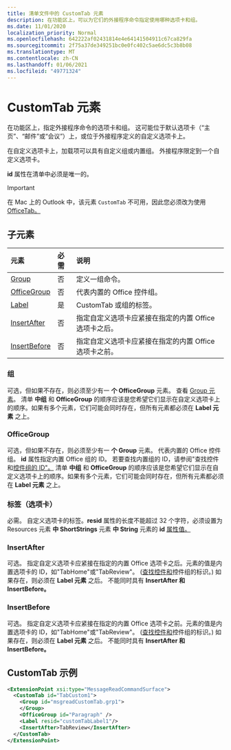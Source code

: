 ```yaml
---
title: 清单文件中的 CustomTab 元素
description: 在功能区上，可以为它们的外接程序命令指定使用哪种选项卡和组。
ms.date: 11/01/2020
localization_priority: Normal
ms.openlocfilehash: 642222af02431814e4e64141504911c67ca829fa
ms.sourcegitcommit: 2f75a37de349251bc0e0fc402c5ae6dc5c3b8b08
ms.translationtype: MT
ms.contentlocale: zh-CN
ms.lasthandoff: 01/06/2021
ms.locfileid: "49771324"
---
```

# <a name="customtab-element"></a>CustomTab 元素

在功能区上，指定外接程序命令的选项卡和组。 这可能位于默认选项卡（“主页”、“邮件”或“会议”）上，或位于外接程序定义的自定义选项卡上。

在自定义选项卡上，加载项可以具有自定义组或内置组。 外接程序限定到一个自定义选项卡。

**id** 属性在清单中必须是唯一的。

> [!IMPORTANT]
> 在 Mac 上的 Outlook 中，该元素 `CustomTab` 不可用，因此您必须改为使用[OfficeTab。](officetab.md)

## <a name="child-elements"></a>子元素

|  元素 |  必需  |  说明  |
|:-----|:-----|:-----|
|  [Group](group.md)      | 否 |  定义一组命令。  |
|  [OfficeGroup](#officegroup)      | 否 |  代表内置的 Office 控件组。  |
|  [Label](#label-tab)      | 是 |  CustomTab 或组的标签。  |
|  [InsertAfter](#insertafter)      | 否 |  指定自定义选项卡应紧接在指定的内置 Office 选项卡之后。  |
|  [InsertBefore](#insertbefore)      | 否 |  指定自定义选项卡应紧接在指定的内置 Office 选项卡之前。  |

### <a name="group"></a>组

可选，但如果不存在，则必须至少有一 **个 OfficeGroup** 元素。 查看 [Group 元素](group.md)。 清单 **中组** 和 **OfficeGroup** 的顺序应该是您希望它们显示在自定义选项卡上的顺序。如果有多个元素，它们可能会同时存在，但所有元素都必须在 **Label 元素** 之上。

### <a name="officegroup"></a>OfficeGroup

可选，但如果不存在，则必须至少有一 **个 Group** 元素。 代表内置的 Office 控件组。 **id** 属性指定内置 Office 组的 ID。 若要查找内置组的 ID，请参阅"查找控件和[控件组的 ID"。](../../design/built-in-button-integration.md#find-the-ids-of-controls-and-control-groups) 清单 **中组** 和 **OfficeGroup** 的顺序应该是您希望它们显示在自定义选项卡上的顺序。如果有多个元素，它们可能会同时存在，但所有元素都必须在 **Label 元素** 之上。

### <a name="label-tab"></a>标签（选项卡）

必需。 自定义选项卡的标签。**resid** 属性的长度不能超过 32 个字符，必须设置为 Resources 元素 **中 ShortStrings** 元素 **中 String** 元素的 **id** [属性值。](resources.md)

### <a name="insertafter"></a>InsertAfter

可选。 指定自定义选项卡应紧接在指定的内置 Office 选项卡之后。元素的值是内置选项卡的 ID，如"TabHome"或"TabReview"。  ([查找控件和](../../design/built-in-button-integration.md#find-the-ids-of-controls-and-control-groups)控件组的标识。) 如果存在，则必须在 **Label 元素** 之后。 不能同时具有 **InsertAfter 和** **InsertBefore。**

### <a name="insertbefore"></a>InsertBefore

可选。 指定自定义选项卡应紧接在指定的内置 Office 选项卡之前。元素的值是内置选项卡的 ID，如"TabHome"或"TabReview"。  ([查找控件和](../../design/built-in-button-integration.md#find-the-ids-of-controls-and-control-groups)控件组的标识。) 如果存在，则必须在 **Label 元素** 之后。 不能同时具有 **InsertAfter 和** **InsertBefore。**

## <a name="customtab-example"></a>CustomTab 示例

```xml
<ExtensionPoint xsi:type="MessageReadCommandSurface">
  <CustomTab id="TabCustom1">
    <Group id="msgreadCustomTab.grp1">
    </Group>
    <OfficeGroup id="Paragraph" />
    <Label resid="customTabLabel1"/>
    <InsertAfter>TabReview</InsertAfter>
  </CustomTab>
</ExtensionPoint>
```
